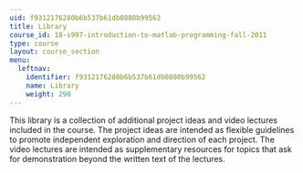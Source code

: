 ```yaml
---
uid: f9312176280b6b537b61db0880b99562
title: Library
course_id: 18-s997-introduction-to-matlab-programming-fall-2011
type: course
layout: course_section
menu:
  leftnav:
    identifier: f9312176280b6b537b61db0880b99562
    name: Library
    weight: 290
---
```


This library is a collection of additional project ideas and video lectures included in the course. The project ideas are intended as flexible guidelines to promote independent exploration and direction of each project. The video lectures are intended as supplementary resources for topics that ask for demonstration beyond the written text of the lectures.